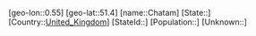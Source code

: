 ﻿---
location: [51.4,0.55]
type: City
tags:
- geo/City


SpocWebEntityId: 29550
isDeleted: false
confidential: public

---
[geo-lon::0.55]
[geo-lat::51.4]
[name::Chatam]
[State::]
[Country::[United_Kingdom](geo/Continent/Europe/United_Kingdom.md)]
[StateId::]
[Population::]
[Unknown::]

